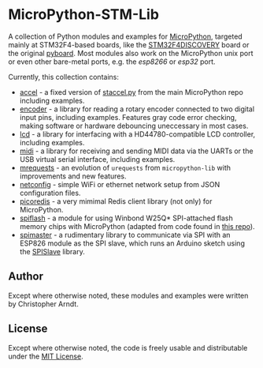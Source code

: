 MicroPython-STM-Lib
===================

A collection of Python modules and examples for [MicroPython], targeted mainly
at STM32F4-based boards, like the [STM32F4DISCOVERY] board or the original
[pyboard]. Most modules also work on the MicroPython unix port or even other
bare-metal ports, e.g. the *esp8266* or *esp32* port.

Currently, this collection contains:

* [accel](./accel/) - a fixed version of [staccel.py] from the main MicroPython
  repo including examples.
* [encoder](./encoder/) - a library for reading a rotary encoder connected to
  two digital input pins, including examples. Features gray code error
  checking, making software or hardware debouncing uneccessary in most cases.
* [lcd](./lcd/) - a library for interfacing with a HD44780-compatible LCD
  controller, including examples.
* [midi](midi/) - a library for receiving and sending MIDI data via the UARTs
  or the USB virtual serial interface, including examples.
* [mrequests] - an evolution of `urequests` from `micropython-lib`
  with improvements and new features.
* [netconfig](./netconfig/) - simple WiFi or ethernet network setup from JSON
  configuration files.
* [picoredis] - a very mimimal Redis client library (not only)
  for MicroPython.
* [spiflash](./spiflash/) - a module for using Winbond W25Q* SPI-attached flash
  memory chips with MicroPython (adapted from code found in [this repo]).
* [spimaster](./spimaster/) - a rudimentary library to communicate via SPI with
  an ESP826 module as the SPI slave, which runs an Arduino sketch using the
  [SPISlave] library.


Author
------

Except where otherwise noted, these modules and examples were written by
Christopher Arndt.


License
-------

Except where otherwise noted, the code is freely usable and distributable
under the [MIT License].


[micropython]: http://micropython.org/
[mit license]: http://opensource.org/licenses/MIT
[mrequests]: https://github.com/SpotlightKid/mrequests/tree/master
[picoredis]: https://github.com/SpotlightKid/picoredis/tree/master
[pyboard]: https://store.micropython.org/#/products/PYBv1_1
[spislave]: https://github.com/esp8266/Arduino/tree/master/libraries/SPISlave
[staccel.py]: https://github.com/micropython/micropython/blob/master/ports/stm32/boards/STM32F4DISC/staccel.py
[stm32f4discovery]: http://www.st.com/web/catalog/tools/FM116/SC959/SS1532/PF252419
[this repo]: https://github.com/manitou48/pyboard
